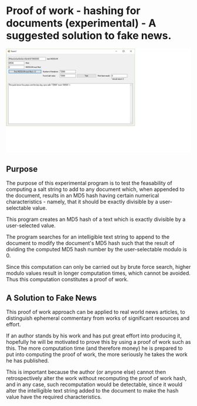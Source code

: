 # Proof of work - hashing for documents (experimental) - A suggested solution to fake news.

![Preview1](./gui.png)

<h2>Purpose</h2>
The purpose of this experimental program is to test the feasability of computing a salt string to add to any document which, when appended to the document, results in an MD5 hash having certain numerical characteristics - namely, that it should be exactly divisible by a user-selectable value.

This program creates an MD5 hash of a text which is exactly divisible by a user-selected value.

The program searches for an intelligible text string to append to the document to modify the document's MD5 hash such that the result of dividing the computed MD5 hash number by the user-selectable modulo is 0.

Since this computation can only be carried out by brute force search, higher modulo values result in longer computation times, which cannot be avoided. Thus this computation constitutes a proof of work.

<h2>A Solution to Fake News</h2>
This proof of work approach can be applied to real world news articles, to distinguish ephemeral commentary from works of significant resources and effort.

If an author stands by his work and has put great effort into producing it, hopefully he will be motivated to prove this by using a proof of work such as this. The more computation time (and therefore money) he is prepared to put into computing the proof of work, the more seriously he takes the work he has published.

This is important because the author (or anyone else) cannot then retrospectively alter the work without recomputing the proof of work hash, and in any case, such recomputation would be detectable, since it would alter the intelligible text string added to the document to make the hash value have the required characteristics.

